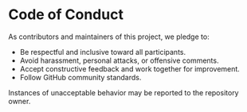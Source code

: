 # Code of Conduct

As contributors and maintainers of this project, we pledge to:

- Be respectful and inclusive toward all participants.
- Avoid harassment, personal attacks, or offensive comments.
- Accept constructive feedback and work together for improvement.
- Follow GitHub community standards.

Instances of unacceptable behavior may be reported to the repository owner.
